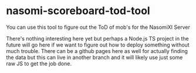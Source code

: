 # nasomi-scoreboard-tod-tool
You can use this tool to figure out the ToD of mob's for the NasomiXI Server 

There's nothing interesting here yet but perhaps a Node.js TS project in the future will go here if we want to figure out how to deploy
something without much trouble. There can be a github pages here as well for actually finding the data but this can live in another branch
and it will likely use just some raw JS to get the job done. 
